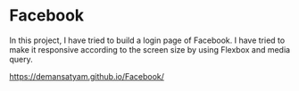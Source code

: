# Facebook
In this project, I have tried to build a login page of Facebook. I have tried to make it responsive according to the screen size by using Flexbox and media query.

https://demansatyam.github.io/Facebook/
